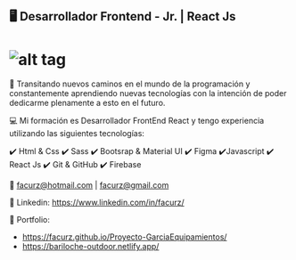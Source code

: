 ## :desktop_computer: Desarrollador Frontend - Jr. | React Js

# ![alt tag](https://media-exp1.licdn.com/dms/image/C4D16AQGiOIOitIz4zw/profile-displaybackgroundimage-shrink_200_800/0/1660151042827?e=1667433600&v=beta&t=cnh4kc1PR1QQDHDhYQBW4-furadxc7cxhsi3ahFNXCM)

🚀​ Transitando nuevos caminos en el mundo de la programación y constantemente aprendiendo nuevas tecnologías con la intención de poder dedicarme plenamente a esto en el futuro.

💻​ Mi formación es Desarrollador FrontEnd React y tengo experiencia utilizando las siguientes tecnologías:

✔️​​ Html & Css
✔️​ Sass
✔️​​ Bootsrap & Material UI
✔️​ Figma
✔️​​ Javascript
✔️​​ React Js
✔️​ Git & GitHub
✔️​​ Firebase

:e-mail: facurz@hotmail.com | facurz@gmail.com

:link: Linkedin: https://www.linkedin.com/in/facurz/

:link: Portfolio: 
 * https://facurz.github.io/Proyecto-GarciaEquipamientos/
 * https://bariloche-outdoor.netlify.app/









